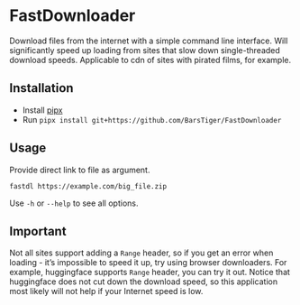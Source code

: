 # FastDownloader
Download files from the internet with a simple command line interface.
Will significantly speed up loading from sites that slow down single-threaded 
download speeds. Applicable to cdn of sites with pirated films, for example.

## Installation
- Install [pipx](https://pypa.github.io/pipx/installation/)
- Run `pipx install git+https://github.com/BarsTiger/FastDownloader`

## Usage
Provide direct link to file as argument.
```
fastdl https://example.com/big_file.zip
```
Use `-h` or `--help` to see all options.

## Important
Not all sites support adding a `Range` header, so if you get an error when loading - 
it’s impossible to speed it up, try using browser downloaders. 
For example, huggingface supports `Range` header, you can try it out. Notice that
huggingface does not cut down the download speed, so this application most likely will 
not help if your Internet speed is low.
